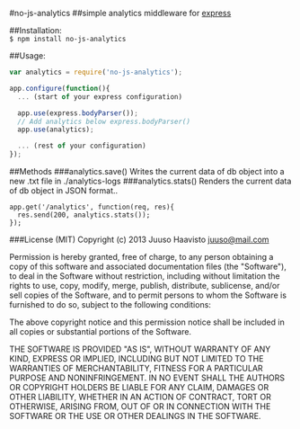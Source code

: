 #no-js-analytics
##simple analytics middleware for [express](http://expressjs.com/)


##Installation:   
```$ npm install no-js-analytics```

##Usage:
```javascript
var analytics = require('no-js-analytics');

app.configure(function(){
  ... (start of your express configuration)

  app.use(express.bodyParser());
  // Add analytics below express.bodyParser()
  app.use(analytics);

  ... (rest of your configuration)
});
```

##Methods
###analytics.save()
   Writes the current data of db object into a new .txt file in ./analytics-logs
###analytics.stats()
   Renders the current data of db object in JSON format..
```
app.get('/analytics', function(req, res){
  res.send(200, analytics.stats());
});
```

###License (MIT)
   Copyright (c) 2013 Juuso Haavisto <juuso@mail.com>

Permission is hereby granted, free of charge, to any person obtaining a copy of this software and associated documentation files (the "Software"), to deal in the Software without restriction, including without limitation the rights to use, copy, modify, merge, publish, distribute, sublicense, and/or sell copies of the Software, and to permit persons to whom the Software is furnished to do so, subject to the following conditions:

The above copyright notice and this permission notice shall be included in all copies or substantial portions of the Software.

THE SOFTWARE IS PROVIDED "AS IS", WITHOUT WARRANTY OF ANY KIND, EXPRESS OR IMPLIED, INCLUDING BUT NOT LIMITED TO THE WARRANTIES OF MERCHANTABILITY, FITNESS FOR A PARTICULAR PURPOSE AND NONINFRINGEMENT. IN NO EVENT SHALL THE AUTHORS OR COPYRIGHT HOLDERS BE LIABLE FOR ANY CLAIM, DAMAGES OR OTHER LIABILITY, WHETHER IN AN ACTION OF CONTRACT, TORT OR OTHERWISE, ARISING FROM, OUT OF OR IN CONNECTION WITH THE SOFTWARE OR THE USE OR OTHER DEALINGS IN THE SOFTWARE.

